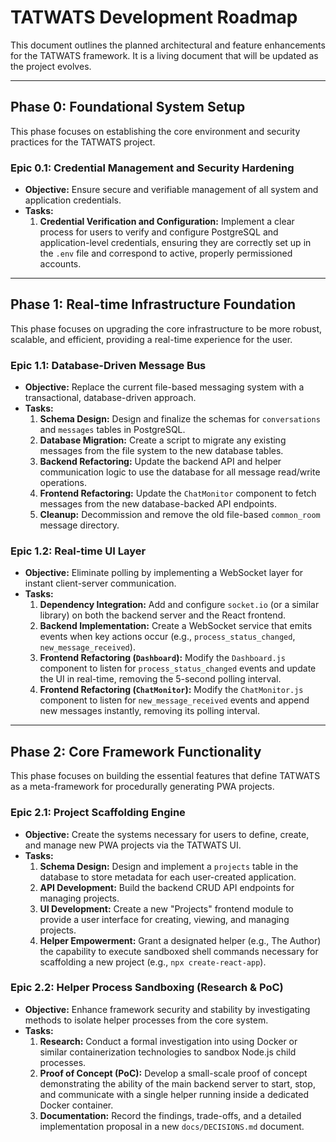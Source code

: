 # TATWATS Development Roadmap

This document outlines the planned architectural and feature enhancements for the TATWATS framework. It is a living document that will be updated as the project evolves.

---

## Phase 0: Foundational System Setup

This phase focuses on establishing the core environment and security practices for the TATWATS project.

### Epic 0.1: Credential Management and Security Hardening

*   **Objective:** Ensure secure and verifiable management of all system and application credentials.
*   **Tasks:**
    1.  **Credential Verification and Configuration:** Implement a clear process for users to verify and configure PostgreSQL and application-level credentials, ensuring they are correctly set up in the `.env` file and correspond to active, properly permissioned accounts.

---

## Phase 1: Real-time Infrastructure Foundation

This phase focuses on upgrading the core infrastructure to be more robust, scalable, and efficient, providing a real-time experience for the user.

### Epic 1.1: Database-Driven Message Bus
*   **Objective:** Replace the current file-based messaging system with a transactional, database-driven approach.
*   **Tasks:**
    1.  **Schema Design:** Design and finalize the schemas for `conversations` and `messages` tables in PostgreSQL.
    2.  **Database Migration:** Create a script to migrate any existing messages from the file system to the new database tables.
    3.  **Backend Refactoring:** Update the backend API and helper communication logic to use the database for all message read/write operations.
    4.  **Frontend Refactoring:** Update the `ChatMonitor` component to fetch messages from the new database-backed API endpoints.
    5.  **Cleanup:** Decommission and remove the old file-based `common_room` message directory.

### Epic 1.2: Real-time UI Layer
*   **Objective:** Eliminate polling by implementing a WebSocket layer for instant client-server communication.
*   **Tasks:**
    1.  **Dependency Integration:** Add and configure `socket.io` (or a similar library) on both the backend server and the React frontend.
    2.  **Backend Implementation:** Create a WebSocket service that emits events when key actions occur (e.g., `process_status_changed`, `new_message_received`).
    3.  **Frontend Refactoring (`Dashboard`):** Modify the `Dashboard.js` component to listen for `process_status_changed` events and update the UI in real-time, removing the 5-second polling interval.
    4.  **Frontend Refactoring (`ChatMonitor`):** Modify the `ChatMonitor.js` component to listen for `new_message_received` events and append new messages instantly, removing its polling interval.

---

## Phase 2: Core Framework Functionality

This phase focuses on building the essential features that define TATWATS as a meta-framework for procedurally generating PWA projects.

### Epic 2.1: Project Scaffolding Engine
*   **Objective:** Create the systems necessary for users to define, create, and manage new PWA projects via the TATWATS UI.
*   **Tasks:**
    1.  **Schema Design:** Design and implement a `projects` table in the database to store metadata for each user-created application.
    2.  **API Development:** Build the backend CRUD API endpoints for managing projects.
    3.  **UI Development:** Create a new "Projects" frontend module to provide a user interface for creating, viewing, and managing projects.
    4.  **Helper Empowerment:** Grant a designated helper (e.g., The Author) the capability to execute sandboxed shell commands necessary for scaffolding a new project (e.g., `npx create-react-app`).

### Epic 2.2: Helper Process Sandboxing (Research & PoC)
*   **Objective:** Enhance framework security and stability by investigating methods to isolate helper processes from the core system.
*   **Tasks:**
    1.  **Research:** Conduct a formal investigation into using Docker or similar containerization technologies to sandbox Node.js child processes.
    2.  **Proof of Concept (PoC):** Develop a small-scale proof of concept demonstrating the ability of the main backend server to start, stop, and communicate with a single helper running inside a dedicated Docker container.
    3.  **Documentation:** Record the findings, trade-offs, and a detailed implementation proposal in a new `docs/DECISIONS.md` document.